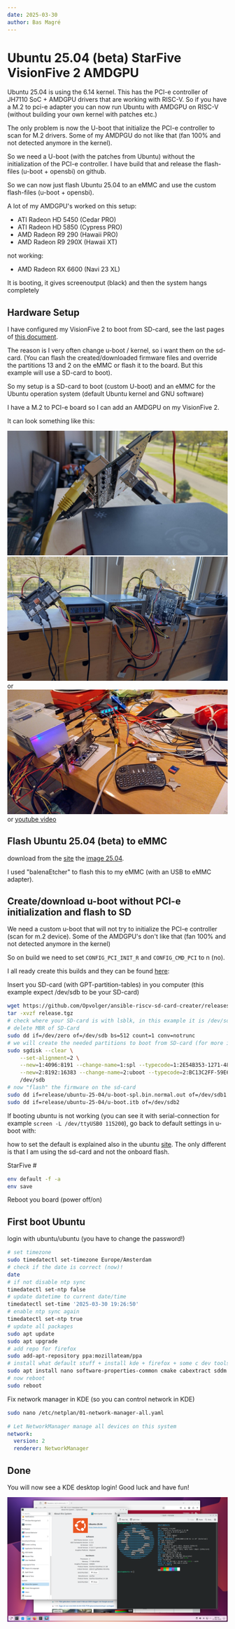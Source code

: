 ```yaml
---
date: 2025-03-30
author: Bas Magré
---
```

# Ubuntu 25.04 (beta) StarFive VisionFive 2 AMDGPU

Ubuntu 25.04 is using the 6.14 kernel. This has the PCI-e controller of JH7110 SoC + AMDGPU drivers that are working with RISC-V.
So if you have a M.2 to pci-e adapter you can now run Ubuntu with AMDGPU on RISC-V (without building your own kernel with patches etc.)

The only problem is now the U-boot that initialize the PCI-e controller to scan for M.2 drivers. Some of my AMDPGU do not like that (fan 100% and not detected anymore in the kernel).

So we need a U-boot (with the patches from Ubuntu) without the initialization of the PCI-e controller. I have build that and release the flash-files (u-boot + opensbi) on github.

So we can now just flash Ubuntu 25.04 to an eMMC and use the custom flash-files (u-boot + opensbi).

A lot of my AMDGPU's worked on this setup:

- ATI Radeon HD 5450 (Cedar PRO)
- ATI Radeon HD 5850 (Cypress PRO)
- AMD Radeon R9 290 (Hawaii PRO)
- AMD Radeon R9 290X (Hawaii XT)

not working:

- AMD Radeon RX 6600 (Navi 23 XL)

It is booting, it gives screenoutput (black) and then the system hangs completely

## Hardware Setup

I have configured my VisionFive 2 to boot from SD-card, see the last pages of [this document](https://doc-en.rvspace.org/VisionFive2/PDF/VisionFive2_QSG.pdf).

The reason is I very often change u-boot / kernel, so i want them on the sd-card. (You can flash the created/downloaded firmware files and override the partitions 13 and 2 on the eMMC or flash it to the board. But this example will use a SD-card to boot).

So my setup is a SD-card to boot (custom U-boot) and an eMMC for the Ubuntu operation system (default Ubuntu kernel and GNU software)

I have a M.2 to PCI-e board so I can add an AMDGPU on my VisionFive 2.

It can look something like this:

![img](UbuntuATIRadeonR9_290/setup_001.jpeg)
![img](UbuntuATIRadeonR9_290/setup_002.jpeg)
or
![img](FedoraATIRadeon5450/setup.png)
or
[youtube video](https://www.youtube.com/watch?v=Jp0ZPA4IQGw)

## Flash Ubuntu 25.04 (beta) to eMMC

download from the [site](https://cdimage.ubuntu.com/releases/25.04/beta/) the [image 25.04](https://cdimage.ubuntu.com/releases/25.04/beta/ubuntu-25.04-beta-preinstalled-server-riscv64+jh7110.img.xz).

I used "balenaEtcher" to flash this to my eMMC (with an USB to eMMC adapter).

## Create/download u-boot without PCI-e initialization and flash to SD

We need a custom u-boot that will not try to initialize the PCI-e controller (scan for m.2 device). Some of the AMDGPU's don't like that (fan 100% and not detected anymore in the kernel)

So on build we need to set `CONFIG_PCI_INIT_R` and `CONFIG_CMD_PCI` to n (no).

I all ready create this builds and they can be found [here](https://github.com/Opvolger/ansible-riscv-sd-card-creater/releases):

Insert you SD-card (with GPT-partition-tables) in you computer (this example expect /dev/sdb to be your SD-card)

```bash
wget https://github.com/Opvolger/ansible-riscv-sd-card-creater/releases/download/0.2.0/release.tgz
tar -xvzf release.tgz
# check where your SD-card is with lsblk, in this example it is /dev/sdb
# delete MBR of SD-Card
sudo dd if=/dev/zero of=/dev/sdb bs=512 count=1 conv=notrunc
# we will create the needed partitions to boot from SD-card (for more information see https://docs.u-boot.org/en/latest/board/starfive/visionfive2.html)
sudo sgdisk --clear \
    --set-alignment=2 \
    --new=1:4096:8191 --change-name=1:spl --typecode=1:2E54B353-1271-4842-806F-E436D6AF6985 \
    --new=2:8192:16383 --change-name=2:uboot --typecode=2:BC13C2FF-59E6-4262-A352-B275FD6F7172 \
    /dev/sdb
# now "flash" the firmware on the sd-card
sudo dd if=release/ubuntu-25-04/u-boot-spl.bin.normal.out of=/dev/sdb1
sudo dd if=release/ubuntu-25-04/u-boot.itb of=/dev/sdb2
```

If booting ubuntu is not working (you can see it with serial-connection for example `screen -L /dev/ttyUSB0 115200`), go back to default settings in u-boot with:

how to set the default is explained also in the ubuntu [site](https://canonical-ubuntu-boards.readthedocs-hosted.com/en/latest/how-to/starfive-visionfive-2/). The only different is that I am using the sd-card and not the onboard flash.

StarFive #

```bash
env default -f -a
env save
```

Reboot you board (power off/on)

## First boot Ubuntu

login with ubuntu/ubuntu (you have to change the password!)

```bash
# set timezone
sudo timedatectl set-timezone Europe/Amsterdam
# check if the date is correct (now)!
date
# if not disable ntp sync
timedatectl set-ntp false
# update datetime to current date/time
timedatectl set-time '2025-03-30 19:26:50'
# enable ntp sync again
timedatectl set-ntp true
# update all packages
sudo apt update
sudo apt upgrade
# add repo for firefox
sudo add-apt-repository ppa:mozillateam/ppa
# install what default stuff + install kde + firefox + some c dev tools (so you can compile some stuff)
sudo apt install nano software-properties-common cmake cabextract sddm sddm-theme-breeze kde-standard build-essential libxml2 libcurl4-gnutls-dev fastfetch ubuntu-dev-tools libopenal-dev libpng-dev libjpeg-dev libfreetype6-dev libfontconfig1-dev libcurl4-gnutls-dev libsdl2-dev zlib1g-dev libbz2-dev libedit-dev python-is-python3 m4 clang  firefox kde-spectacle
# now reboot
sudo reboot
```

Fix network manager in KDE (so you can control network in KDE)

```bash
sudo nano /etc/netplan/01-network-manager-all.yaml
```

```yaml
# Let NetworkManager manage all devices on this system
network:
  version: 2
  renderer: NetworkManager
```

## Done

You will now see a KDE desktop login! Good luck and have fun!

![screenshot of OpenSUSE on RISC-V](Ubuntu2504_outofthebox/StarFiveVisionFive2Ubuntu25-04.png)